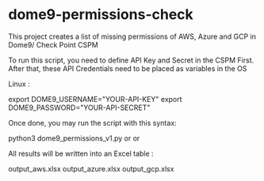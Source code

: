 # dome9-permissions-check
This project creates a list of missing permissions of AWS, Azure and GCP in Dome9/ Check Point CSPM

To run this script, you need to define API Key and Secret in the CSPM First. 
After that, these API Credentials need to be placed as variables in the OS

Linux : 

export DOME9_USERNAME="YOUR-API-KEY"
export DOME9_PASSWORD="YOUR-API-SECRET"

Once done, you may run the script with this syntax:

python3 dome9_permissions_v1.py <aws> or <azure> or <gcp> 
  
All results will be written into an Excel table :
  
output_aws.xlsx
output_azure.xlsx
output_gcp.xlsx
  
